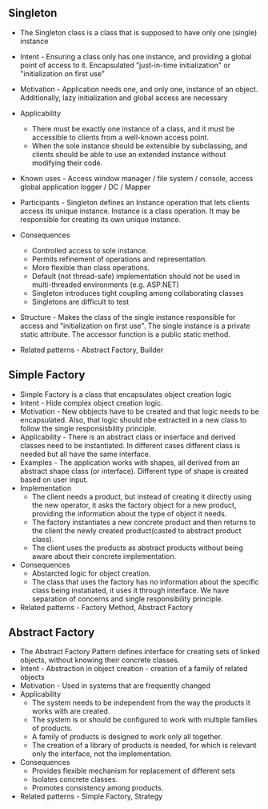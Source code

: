 ## Singleton
* The Singleton class is a class that is supposed to have only one (single) instance
* Intent - Ensuring a class only has one instance, and providing a global point of access to it. Encapsulated "just-in-time initialization" or "initialization on first use"
* Motivation - Application needs one, and only one, instance of an object. Additionally, lazy initialization and global access are necessary
* Applicability 
    * There must be exactly one instance of a class, and it must be accessible to clients from a well-known access point.  
    * When the sole instance should be extensible by subclassing, and clients should be able to use an extended instance without modifying their code.
* Known uses - Access window manager / file system / console, access global application logger / DC / Mapper
* Participants - Singleton defines an Instance operation that lets clients access its unique instance. 
    Instance is a class operation. It may be responsible for creating its own unique instance.  
* Consequences
    * Controlled access to sole instance.
    * Permits refinement of operations and representation.
    * More flexible than class operations.
    * Default (not thread-safe) implementation should not be used in multi-threaded environments (e.g. ASP.NET)
    * Singleton introduces tight coupling among collaborating classes
    * Singletons are difficult to test

* Structure - Makes the class of the single instance responsible for access and "initialization on first use". The single instance is a private static attribute. The accessor function is a public static method.
* Related patterns - Abstract Factory, Builder

## Simple Factory
* Simple Factory is a class that encapsulates object creation logic
* Intent - Hide complex object creation logic.
* Motivation - New obbjects have to be created and that logic needs to be encapsulated. Also, that logic should nbe extracted in a new class to follow the single responsisbility principle.
* Applicability - There is an abstract class or inserface and derived classes need to be instantiated. In different cases different class is needed but all have the same interface.
* Examples - The application works with shapes, all derived from an abstract shape class (or interface). Different type of shape is created based on user input.
* Implementation
    * The client needs a product, but instead of creating it directly using the new operator, it asks the factory object for a new product, providing the information about the type of object it needs.
    * The factory instantiates a new concrete product and then returns to the client the newly created product(casted to abstract product class).
    * The client uses the products as abstract products without being aware about their concrete implementation.
* Consequences
    * Abstarcted logic for object creation. 
    * The class that uses the factory has no information about the specific class being instatiated, it uses it through interface. We have separation of concerns and single responsibility principle.
* Related patterns - Factory Method, Abstract Factory

## Abstract Factory
* The Abstract Factory Pattern defines interface for creating sets of linked objects, without knowing their concrete classes.
* Intent - Abstraction in object creation - creation of a family of related objects
* Motivation - Used in systems that are frequently changed
* Applicability 
    * The system needs to be independent from the way the products it works with are created.
    * The system is or should be configured to work with multiple families of products.
    * A family of products is designed to work only all together.
    * The creation of a library of products is needed, for which is relevant only the interface, not the implementation.
* Consequences
    * Provides flexible mechanism for replacement of different sets
    * Isolates concrete classes.
    * Promotes consistency among products. 
* Related patterns - Simple Factory, Strategy